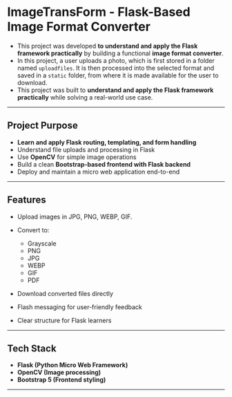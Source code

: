 # ImageTransForm - Flask-Based Image Format Converter

- This project was developed **to understand and apply the Flask framework practically** by building a functional **image format converter**.
- In this project, a user uploads a photo, which is first stored in a folder named `uploadfiles`. It is then processed into the selected format and saved in a `static` folder, from where it is made available for the user to download.
- This project was built to **understand and apply the Flask framework practically** while solving a real-world use case.


---

## Project Purpose

  - **Learn and apply Flask routing, templating, and form handling**  
  - Understand file uploads and processing in Flask  
  - Use **OpenCV** for simple image operations  
  - Build a clean **Bootstrap-based frontend with Flask backend**  
  - Deploy and maintain a micro web application end-to-end

---

## Features

- Upload images in JPG, PNG, WEBP, GIF.
- Convert to:
  - Grayscale
  - PNG
  - JPG
  - WEBP
  - GIF
  - PDF
  
- Download converted files directly
- Flash messaging for user-friendly feedback
- Clear structure for Flask learners

---

## Tech Stack

- **Flask (Python Micro Web Framework)**
- **OpenCV (Image processing)**
- **Bootstrap 5 (Frontend styling)**

---
